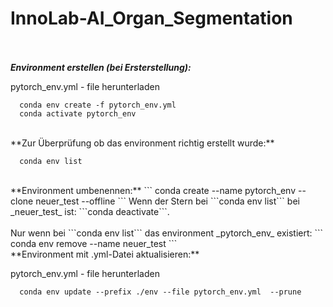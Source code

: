 # InnoLab-AI_Organ_Segmentation<br/><br/>
***Environment erstellen (bei Ersterstellung):***
  
   pytorch_env.yml - file herunterladen
  
```
  conda env create -f pytorch_env.yml
  conda activate pytorch_env
```
<br/>
**Zur Überprüfung ob das environment richtig erstellt wurde:**

```
  conda env list
```
<br/>
**Environment umbenennen:**
```
conda create --name pytorch_env --clone neuer_test --offline
```
Wenn der Stern bei ```conda env list``` bei _neuer_test_ ist: ```conda deactivate```.<br/><br/>
Nur wenn bei ```conda env list``` das environment _pytorch_env_ existiert:
```
conda env remove --name neuer_test
```
<br/>
**Environment mit .yml-Datei aktualisieren:**

   pytorch_env.yml - file herunterladen
  
```
  conda env update --prefix ./env --file pytorch_env.yml  --prune 
```
